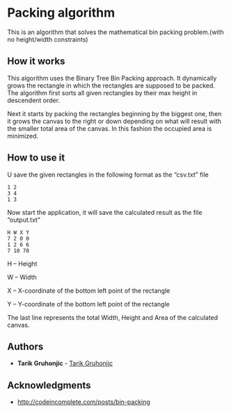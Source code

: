 # Packing algorithm

This is an algorithm that solves the mathematical bin packing problem.(with no height/width constraints)

## How it works
This algorithm uses the Binary Tree Bin Packing approach. It dynamically grows the rectangle in which the rectangles are supposed to be packed. 
The algorithm first sorts all given rectangles by their max height in descendent order. 

Next it starts by packing the rectangles beginning by the biggest one, then it grows the canvas to the right or down depending on what will result with the smaller total area of the canvas.
In this fashion the occupied area is minimized.

## How to use it
U save the given rectangles in the following format as the “csv.txt” file
```
1 2
3 4
1 3
```
Now start the application, it will save the calculated result as the file “output.txt”
```
H W X Y
7 2 0 0
1 2 6 6
7 10 70
```
H – Height

W – Width

X – X-coordinate of the bottom left point of the rectangle

Y – Y-coordinate of the bottom left point of the rectangle

The last line represents the total Width, Height and Area of the calculated canvas.

## Authors

* **Tarik Gruhonjic**  - [Tarik Gruhonjic](https://github.com/gtarik)

## Acknowledgments

* http://codeincomplete.com/posts/bin-packing
